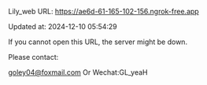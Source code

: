 Lily_web URL: https://ae6d-61-165-102-156.ngrok-free.app

Updated at: 2024-12-10 05:54:29

If you cannot open this URL, the server might be down.

Please contact: 

goley04@foxmail.com Or Wechat:GL_yeaH
